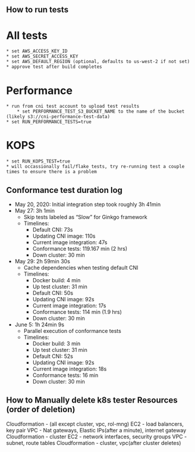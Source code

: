 ## How to run tests
# All tests
    * set AWS_ACCESS_KEY_ID
    * set AWS_SECRET_ACCESS_KEY
    * set AWS_DEFAULT_REGION (optional, defaults to us-west-2 if not set)
    * approve test after build completes

# Performance
    * run from cni test account to upload test results
        * set PERFORMANCE_TEST_S3_BUCKET_NAME to the name of the bucket (likely s3://cni-performance-test-data)
    * set RUN_PERFORMANCE_TESTS=true

# KOPS
    * set RUN_KOPS_TEST=true
    * will occassionally fail/flake tests, try re-running test a couple times to ensure there is a problem



## Conformance test duration log 

* May 20, 2020: Initial integration step took roughly 3h 41min
* May 27: 3h 1min
    * Skip tests labeled as “Slow” for Ginkgo framework
    * Timelines:
        * Default CNI: 73s
        * Updating CNI image: 110s
        * Current image integration: 47s
        * Conformance tests: 119.167 min (2 hrs)
        * Down cluster: 30 min
* May 29: 2h 59min 30s
    * Cache dependencies when testing default CNI
    * Timelines:
        * Docker build: 4 min
        * Up test cluster: 31 min
        * Default CNI: 50s
        * Updating CNI image: 92s
        * Current image integration: 17s
        * Conformance tests: 114 min (1.9 hrs)
        * Down cluster: 30 min
* June 5: 1h 24min 9s
    * Parallel execution of conformance tests
    * Timelines:
        * Docker build: 3 min
        * Up test cluster: 31 min
        * Default CNI: 52s
        * Updating CNI image: 92s
        * Current image integration: 18s
        * Conformance tests: 16 min
        * Down cluster: 30 min



## How to Manually delete k8s tester Resources (order of deletion)

Cloudformation - (all except cluster, vpc, rol-mng)
EC2 - load balancers, key pair
VPC - Nat gateways, Elastic IPs(after a minute), internet gateway
Cloudformation - cluster
EC2 - network interfaces, security groups
VPC - subnet, route tables
Cloudformation - cluster, vpc(after cluster deletes)